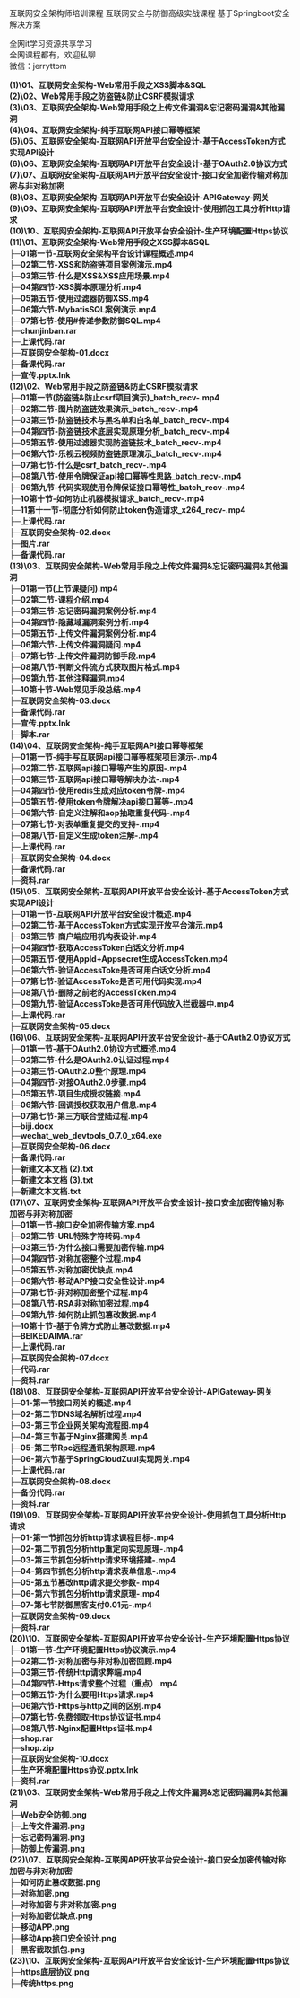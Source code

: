 互联网安全架构师培训课程 互联网安全与防御高级实战课程 基于Springboot安全解决方案

全网it学习资源共享学习<br>全网课程都有，欢迎私聊<br>微信：jerryttom<br>

<strong>(1)\01、互联网安全架构-Web常用手段之XSS脚本&amp;SQL</strong><br> <strong>(2)\02、Web常用手段之防盗链&amp;防止CSRF模拟请求</strong><br> <strong>(3)\03、互联网安全架构-Web常用手段之上传文件漏洞&amp;忘记密码漏洞&amp;其他漏洞</strong><br> <strong>(4)\04、互联网安全架构-纯手互联网API接口幂等框架</strong><br> <strong>(5)\05、互联网安全架构-互联网API开放平台安全设计-基于AccessToken方式实现API设计</strong><br> <strong>(6)\06、互联网安全架构-互联网API开放平台安全设计-基于OAuth2.0协议方式</strong><br> <strong>(7)\07、互联网安全架构-互联网API开放平台安全设计-接口安全加密传输对称加密与非对称加密</strong><br> <strong>(8)\08、互联网安全架构-互联网API开放平台安全设计-APIGateway-网关</strong><br> <strong>(9)\09、互联网安全架构-互联网API开放平台安全设计-使用抓包工具分析Http请求</strong><br> <strong>(10)\10、互联网安全架构-互联网API开放平台安全设计-生产环境配置Https协议</strong><br> <strong>(11)\01、互联网安全架构-Web常用手段之XSS脚本&amp;SQL</strong><br> <strong>├─01第一节-互联网安全架构平台设计课程概述.mp4</strong><br> <strong>├─02第二节-XSS和防盗链项目案例演示.mp4</strong><br> <strong>├─03第三节-什么是XSS&amp;XSS应用场景.mp4</strong><br> <strong>├─04第四节-XSS脚本原理分析.mp4</strong><br> <strong>├─05第五节-使用过滤器防御XSS.mp4</strong><br> <strong>├─06第六节-MybatisSQL案例演示.mp4</strong><br> <strong>├─07第七节-使用#传递参数防御SQL.mp4</strong><br> <strong>├─chunjinban.rar</strong><br> <strong>├─上课代码.rar</strong><br> <strong>├─互联网安全架构-01.docx</strong><br> <strong>├─备课代码.rar</strong><br> <strong>├─宣传.pptx.lnk</strong><br> <strong>(12)\02、Web常用手段之防盗链&amp;防止CSRF模拟请求</strong><br> <strong>├─01第一节(防盗链&amp;防止csrf项目演示)_batch_recv-.mp4</strong><br> <strong>├─02第二节-图片防盗链效果演示_batch_recv-.mp4</strong><br> <strong>├─03第三节-防盗链技术与黑名单和白名单_batch_recv-.mp4</strong><br> <strong>├─04第四节-防盗链技术底层实现原理分析_batch_recv-.mp4</strong><br> <strong>├─05第五节-使用过滤器实现防盗链技术_batch_recv-.mp4</strong><br> <strong>├─06第六节-乐视云视频防盗链原理演示_batch_recv-.mp4</strong><br> <strong>├─07第七节-什么是csrf_batch_recv-.mp4</strong><br> <strong>├─08第八节-使用令牌保证api接口幂等性思路_batch_recv-.mp4</strong><br> <strong>├─09第九节-代码实现使用令牌保证接口幂等性_batch_recv-.mp4</strong><br> <strong>├─10第十节-如何防止机器模拟请求_batch_recv-.mp4</strong><br> <strong>├─11第十一节-彻底分析如何防止token伪造请求_x264_recv-.mp4</strong><br> <strong>├─上课代码.rar</strong><br> <strong>├─互联网安全架构-02.docx</strong><br> <strong>├─图片.rar</strong><br> <strong>├─备课代码.rar</strong><br> <strong>(13)\03、互联网安全架构-Web常用手段之上传文件漏洞&amp;忘记密码漏洞&amp;其他漏洞</strong><br> <strong>├─01第一节(上节课疑问).mp4</strong><br> <strong>├─02第二节-课程介绍.mp4</strong><br> <strong>├─03第三节-忘记密码漏洞案例分析.mp4</strong><br> <strong>├─04第四节-隐藏域漏洞案例分析.mp4</strong><br> <strong>├─05第五节-上传文件漏洞案例分析.mp4</strong><br> <strong>├─06第六节-上传文件漏洞疑问.mp4</strong><br> <strong>├─07第七节-上传文件漏洞防御手段.mp4</strong><br> <strong>├─08第八节-判断文件流方式获取图片格式.mp4</strong><br> <strong>├─09第九节-其他注释漏洞.mp4</strong><br> <strong>├─10第十节-Web常见手段总结.mp4</strong><br> <strong>├─互联网安全架构-03.docx</strong><br> <strong>├─备课代码.rar</strong><br> <strong>├─宣传.pptx.lnk</strong><br> <strong>├─脚本.rar</strong><br> <strong>(14)\04、互联网安全架构-纯手互联网API接口幂等框架</strong><br> <strong>├─01第一节-纯手写互联网api接口幂等框架项目演示-.mp4</strong><br> <strong>├─02第二节-互联网api接口幂等产生的原因-.mp4</strong><br> <strong>├─03第三节-互联网api接口幂等解决办法-.mp4</strong><br> <strong>├─04第四节-使用redis生成对应token令牌-.mp4</strong><br> <strong>├─05第五节-使用token令牌解决api接口幂等-.mp4</strong><br> <strong>├─06第六节-自定义注解和aop抽取重复代码-.mp4</strong><br> <strong>├─07第七节-对表单重复提交的支持-.mp4</strong><br> <strong>├─08第八节-自定义生成token注解-.mp4</strong><br> <strong>├─上课代码.rar</strong><br> <strong>├─互联网安全架构-04.docx</strong><br> <strong>├─备课代码.rar</strong><br> <strong>├─资料.rar</strong><br> <strong>(15)\05、互联网安全架构-互联网API开放平台安全设计-基于AccessToken方式实现API设计</strong><br> <strong>├─01第一节-互联网API开放平台安全设计概述.mp4</strong><br> <strong>├─02第二节-基于AccessToken方式实现开放平台演示.mp4</strong><br> <strong>├─03第三节-商户端应用机构表设计.mp4</strong><br> <strong>├─04第四节-获取AccessToken白话文分析.mp4</strong><br> <strong>├─05第五节-使用AppId+Appsecret生成AccessToken.mp4</strong><br> <strong>├─06第六节-验证AccessToke是否可用白话文分析.mp4</strong><br> <strong>├─07第七节-验证AccessToke是否可用代码实现.mp4</strong><br> <strong>├─08第八节-删除之前老的AccessToken.mp4</strong><br> <strong>├─09第九节-验证AccessToke是否可用代码放入拦截器中.mp4</strong><br> <strong>├─上课代码.rar</strong><br> <strong>├─互联网安全架构-05.docx</strong><br> <strong>(16)\06、互联网安全架构-互联网API开放平台安全设计-基于OAuth2.0协议方式</strong><br> <strong>├─01第一节-基于OAuth2.0协议方式概述.mp4</strong><br> <strong>├─02第二节-什么是OAuth2.0认证过程.mp4</strong><br> <strong>├─03第三节-OAuth2.0整个原理.mp4</strong><br> <strong>├─04第四节-对接OAuth2.0步骤.mp4</strong><br> <strong>├─05第五节-项目生成授权链接.mp4</strong><br> <strong>├─06第六节-回调授权获取用户信息.mp4</strong><br> <strong>├─07第七节-第三方联合登陆过程.mp4</strong><br> <strong>├─biji.docx</strong><br> <strong>├─wechat_web_devtools_0.7.0_x64.exe</strong><br> <strong>├─互联网安全架构-06.docx</strong><br> <strong>├─备课代码.rar</strong><br> <strong>├─新建文本文档 (2).txt</strong><br> <strong>├─新建文本文档 (3).txt</strong><br> <strong>├─新建文本文档.txt</strong><br> <strong>(17)\07、互联网安全架构-互联网API开放平台安全设计-接口安全加密传输对称加密与非对称加密</strong><br> <strong>├─01第一节-接口安全加密传输方案.mp4</strong><br> <strong>├─02第二节-URL特殊字符转码.mp4</strong><br> <strong>├─03第三节-为什么接口需要加密传输.mp4</strong><br> <strong>├─04第四节-对称加密整个过程.mp4</strong><br> <strong>├─05第五节-对称加密优缺点.mp4</strong><br> <strong>├─06第六节-移动APP接口安全性设计.mp4</strong><br> <strong>├─07第七节-非对称加密整个过程.mp4</strong><br> <strong>├─08第八节-RSA非对称加密过程.mp4</strong><br> <strong>├─09第九节-如何防止抓包篡改数据.mp4</strong><br> <strong>├─10第十节-基于令牌方式防止篡改数据.mp4</strong><br> <strong>├─BEIKEDAIMA.rar</strong><br> <strong>├─上课代码.rar</strong><br> <strong>├─互联网安全架构-07.docx</strong><br> <strong>├─代码.rar</strong><br> <strong>├─资料.rar</strong><br> <strong>(18)\08、互联网安全架构-互联网API开放平台安全设计-APIGateway-网关</strong><br> <strong>├─01-第一节接口网关的概述.mp4</strong><br> <strong>├─02-第二节DNS域名解析过程.mp4</strong><br> <strong>├─03-第三节企业网关架构流程图.mp4</strong><br> <strong>├─04-第三节基于Nginx搭建网关.mp4</strong><br> <strong>├─05-第三节Rpc远程通讯架构原理.mp4</strong><br> <strong>├─06-第六节基于SpringCloudZuul实现网关.mp4</strong><br> <strong>├─上课代码.rar</strong><br> <strong>├─互联网安全架构-08.docx</strong><br> <strong>├─备份代码.rar</strong><br> <strong>├─资料.rar</strong><br> <strong>(19)\09、互联网安全架构-互联网API开放平台安全设计-使用抓包工具分析Http请求</strong><br> <strong>├─01-第一节抓包分析http请求课程目标-.mp4</strong><br> <strong>├─02-第二节抓包分析http重定向实现原理-.mp4</strong><br> <strong>├─03-第三节抓包分析http请求环境搭建-.mp4</strong><br> <strong>├─04-第四节抓包分析http请求表单信息-.mp4</strong><br> <strong>├─05-第五节篡改http请求提交参数-.mp4</strong><br> <strong>├─06-第六节抓包分析http请求原理-.mp4</strong><br> <strong>├─07-第七节防御黑客支付0.01元-.mp4</strong><br> <strong>├─互联网安全架构-09.docx</strong><br> <strong>├─资料.rar</strong><br> <strong>(20)\10、互联网安全架构-互联网API开放平台安全设计-生产环境配置Https协议</strong><br> <strong>├─01第一节-生产环境配置Https协议演示.mp4</strong><br> <strong>├─02第二节-对称加密与非对称加密回顾.mp4</strong><br> <strong>├─03第三节-传统Http请求弊端.mp4</strong><br> <strong>├─04第四节-Https请求整个过程（重点）.mp4</strong><br> <strong>├─05第五节-为什么要用Https请求.mp4</strong><br> <strong>├─06第六节-Https与http之间的区别.mp4</strong><br> <strong>├─07第七节-免费领取Https协议证书.mp4</strong><br> <strong>├─08第八节-Nginx配置Https证书.mp4</strong><br> <strong>├─shop.rar</strong><br> <strong>├─shop.zip</strong><br> <strong>├─互联网安全架构-10.docx</strong><br> <strong>├─生产环境配置Https协议.pptx.lnk</strong><br> <strong>├─资料.rar</strong><br> <strong>(21)\03、互联网安全架构-Web常用手段之上传文件漏洞&amp;忘记密码漏洞&amp;其他漏洞</strong><br> <strong>├─Web安全防御.png</strong><br> <strong>├─上传文件漏洞.png</strong><br> <strong>├─忘记密码漏洞.png</strong><br> <strong>├─防御上传漏洞.png</strong><br> <strong>(22)\07、互联网安全架构-互联网API开放平台安全设计-接口安全加密传输对称加密与非对称加密</strong><br> <strong>├─如何防止篡改数据.png</strong><br> <strong>├─对称加密.png</strong><br> <strong>├─对称加密与非对称加密.png</strong><br> <strong>├─对称加密优缺点.png</strong><br> <strong>├─移动APP.png</strong><br> <strong>├─移动App接口安全设计.png</strong><br> <strong>├─黑客截取抓包.png</strong><br> <strong>(23)\10、互联网安全架构-互联网API开放平台安全设计-生产环境配置Https协议</strong><br> <strong>├─https底层协议.png</strong><br> <strong>├─传统https.png</strong>